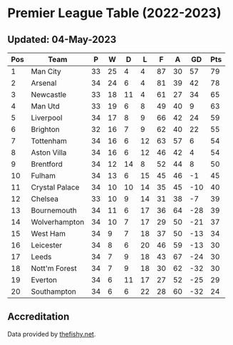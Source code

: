 # Premier League Table (2022-2023)
## Updated: 04-May-2023

| Pos | Team | P | W | D | L | F | A | GD | Pts |
| --- | --- | --- | --- | --- | --- | --- | --- | --- | --- |
| 1 | Man City | 33 | 25 | 4 | 4 | 87 | 30 | 57 | 79 |
| 2 | Arsenal | 34 | 24 | 6 | 4 | 81 | 39 | 42 | 78 |
| 3 | Newcastle | 33 | 18 | 11 | 4 | 61 | 27 | 34 | 65 |
| 4 | Man Utd | 33 | 19 | 6 | 8 | 49 | 40 | 9 | 63 |
| 5 | Liverpool | 34 | 17 | 8 | 9 | 66 | 42 | 24 | 59 |
| 6 | Brighton | 32 | 16 | 7 | 9 | 62 | 40 | 22 | 55 |
| 7 | Tottenham | 34 | 16 | 6 | 12 | 63 | 57 | 6 | 54 |
| 8 | Aston Villa | 34 | 16 | 6 | 12 | 46 | 42 | 4 | 54 |
| 9 | Brentford | 34 | 12 | 14 | 8 | 52 | 44 | 8 | 50 |
| 10 | Fulham | 34 | 13 | 6 | 15 | 45 | 46 | -1 | 45 |
| 11 | Crystal Palace | 34 | 10 | 10 | 14 | 35 | 45 | -10 | 40 |
| 12 | Chelsea | 33 | 10 | 9 | 14 | 31 | 38 | -7 | 39 |
| 13 | Bournemouth | 34 | 11 | 6 | 17 | 36 | 64 | -28 | 39 |
| 14 | Wolverhampton | 34 | 10 | 7 | 17 | 29 | 50 | -21 | 37 |
| 15 | West Ham | 34 | 9 | 7 | 18 | 37 | 50 | -13 | 34 |
| 16 | Leicester | 34 | 8 | 6 | 20 | 46 | 59 | -13 | 30 |
| 17 | Leeds | 34 | 7 | 9 | 18 | 43 | 67 | -24 | 30 |
| 18 | Nott'm Forest | 34 | 7 | 9 | 18 | 30 | 62 | -32 | 30 |
| 19 | Everton | 34 | 6 | 11 | 17 | 27 | 52 | -25 | 29 |
| 20 | Southampton | 34 | 6 | 6 | 22 | 28 | 60 | -32 | 24 |

## Accreditation 

Data provided by [thefishy.net](https://www.thefishy.net/).